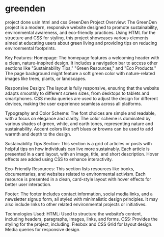 # greenden
project done usin html and css
GreenDen Project Overview:
The GreenDen project is a modern, responsive website designed to promote sustainability, environmental awareness, and eco-friendly practices. Using HTML for the structure and CSS for styling, this project showcases various elements aimed at educating users about green living and providing tips on reducing environmental footprints.

Key Features:
Homepage:
The homepage features a welcoming header with a clean, nature-inspired design. It includes a navigation bar to access other sections like "Sustainability Tips," "Green Resources," and "Eco Products." The page background might feature a soft green color with nature-related images like trees, plants, or landscapes.

Responsive Design:
The layout is fully responsive, ensuring that the website adapts smoothly to different screen sizes, from desktops to tablets and smartphones. CSS media queries are used to adjust the design for different devices, making the user experience seamless across all platforms.

Typography and Color Scheme:
The font choices are simple and readable, with a focus on elegance and clarity. The color scheme is dominated by various shades of green, white, and earth tones, representing nature and sustainability. Accent colors like soft blues or browns can be used to add warmth and depth to the design.

Sustainability Tips Section:
This section is a grid of articles or posts with helpful tips on how individuals can live more sustainably. Each article is presented in a card layout, with an image, title, and short description. Hover effects are added using CSS to enhance interactivity.

Eco-Friendly Resources:
This section lists resources like books, documentaries, and websites related to environmental activism. Each resource is presented in a clean, card-style layout with hover effects for better user interaction.

Footer:
The footer includes contact information, social media links, and a newsletter signup form, all styled with minimalistic design principles. It may also include links to other related environmental projects or initiatives.

Technologies Used:
HTML: Used to structure the website’s content, including headers, paragraphs, images, links, and forms.
CSS: Provides the styling for the project, including:
Flexbox and CSS Grid for layout design.
Media queries for responsive design.
